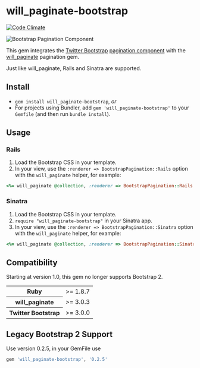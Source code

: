 # will_paginate-bootstrap

[![Code Climate](https://codeclimate.com/github/bootstrap-ruby/will_paginate-bootstrap.png)](https://codeclimate.com/github/bootstrap-ruby/will_paginate-bootstrap)

![Bootstrap Pagination Component](https://raw.github.com/bootstrap-ruby/will_paginate-bootstrap/master/pagination.png)

This gem integrates the [Twitter Bootstrap](http://twitter.github.com/bootstrap/) [pagination component](http://twitter.github.com/bootstrap/components.html#pagination) with the [will_paginate](https://github.com/mislav/will_paginate) pagination gem.

Just like will_paginate, Rails and Sinatra are supported.

## Install

  * `gem install will_paginate-bootstrap`, *or*
  * For projects using Bundler, add `gem 'will_paginate-bootstrap'` to your `Gemfile` (and then run `bundle install`).

## Usage

### Rails

  1. Load the Bootstrap CSS in your template.
  2. In your view, use the `:renderer => BootstrapPagination::Rails` option with the `will_paginate` helper, for example:

```ruby
<%= will_paginate @collection, :renderer => BootstrapPagination::Rails %>
```

### Sinatra

  1. Load the Bootstrap CSS in your template.
  2. `require "will_paginate-bootstrap"` in your Sinatra app.
  3. In your view, use the `:renderer => BootstrapPagination::Sinatra` option with the `will_paginate` helper, for example:

```ruby
<%= will_paginate @collection, :renderer => BootstrapPagination::Sinatra %>
```

## Compatibility

Starting at version 1.0, this gem no longer supports Bootstrap 2.

<table>
	<tr>
		<th>Ruby</th>
		<td>>= 1.8.7</td>
	</tr>
	<tr>
		<th>will_paginate</th>
		<td>>= 3.0.3</td>
	</tr>
	<tr>
		<th>Twitter Bootstrap</th>
		<td>>= 3.0.0</td>
	</tr>
</table>

## Legacy Bootstrap 2 Support

Use version 0.2.5, in your GemFile use

```ruby
gem 'will_paginate-bootstrap', '0.2.5'
```
